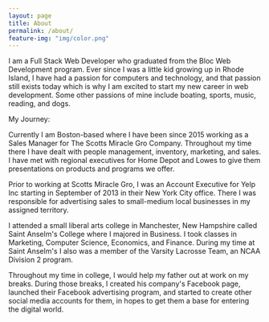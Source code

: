 ```yaml
---
layout: page
title: About
permalink: /about/
feature-img: "img/color.png"
---
```


I am a Full Stack Web Developer who graduated from the Bloc Web Development program. Ever since I was a little kid growing up in Rhode Island, I have had a passion for computers and technology, and that passion still exists today which is why I am excited to start my new career in web development. Some other passions of mine include boating, sports, music, reading, and dogs.

My Journey:

Currently I am Boston-based where I have been since 2015 working as a Sales Manager for The Scotts Miracle Gro Company. Throughout my time there I have dealt with people management, inventory, marketing, and sales. I have met with regional executives for Home Depot and Lowes to give them presentations on products and programs we offer.

Prior to working at Scotts Miracle Gro, I was an Account Executive for Yelp Inc starting in September of 2013 in their New York City office. There I was responsible for advertising sales to small-medium local businesses in my assigned territory.

I attended a small liberal arts college in Manchester, New Hampshire called Saint Anselm's College where I majored in Business. I took classes in Marketing, Computer Science, Economics, and Finance. During my time at Saint Anselm's I also was a member of the Varsity Lacrosse Team, an NCAA Division 2 program.

Throughout my time in college, I would help my father out at work on my breaks. During those breaks, I created his company's Facebook page, launched their Facebook advertising program, and started to create other social media accounts for them, in hopes to get them a base for entering the digital world.
